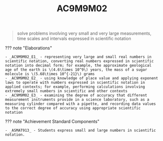 ﻿---
backlinks:
- title: Learning Areas
  url: /memex/sense/Teaching/Curriculum/v9/v9-learning-areas.html
tags: australian-curriculum
template: math.html
title: AC9M9M02
type: note
---
> solve problems involving very small and very large measurements, time scales and intervals expressed in scientific notation

??? note "Elaborations"

	- _AC9M9M02_E1_ - representing very large and small real numbers in scientific notation, converting real numbers expressed in scientific notation into decimal form; for example, the approximate geological age of the earth is \(4.6\times 10^9\) years, the mass of a sugar molecule is \(5.68\times 10^{-21}\) grams
	- _AC9M9M02_E2_ - using knowledge of place value and applying exponent laws to operate with numbers expressed in scientific notation in applied contexts; for example, performing calculations involving extremely small numbers in scientific and other contexts
	- _AC9M9M02_E3_ - examining the degree of accuracy that different measurement instruments provide in a science laboratory, such as a measuring cylinder compared with a pipette, and recording data values to the correct degree of accuracy using appropriate scientific notation
??? note "Achievement Standard Components"

	- _ASMAT913_ - Students express small and large numbers in scientific notation.